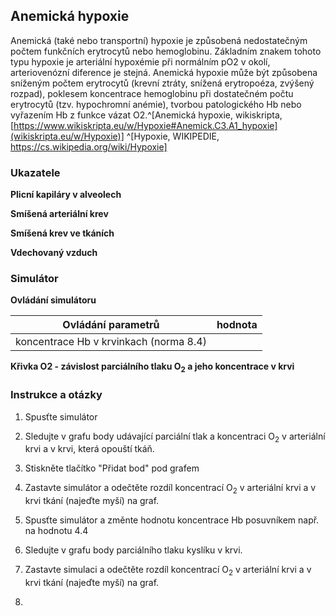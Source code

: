 <style>
img[alt^="image"] {max-width:20px;}
img[alt^="bigimage"] {  max-height:60px}
tbody tr:nth-child(even){background-color:#f1f1f1}
</style>
## Anemická hypoxie
Anemická (také nebo transportní) hypoxie je způsobená nedostatečným počtem funkčních erytrocytů nebo hemoglobinu. Základním znakem tohoto typu hypoxie je arteriální hypoxémie při normálním pO2 v okolí, arteriovenózní diference je stejná. Anemická hypoxie může být způsobena sníženým počtem erytrocytů (krevní ztráty, snížená erytropoéza, zvýšený rozpad), poklesem koncentrace hemoglobinu při dostatečném počtu erytrocytů (tzv. hypochromní anémie), tvorbou patologického Hb nebo vyřazením Hb z funkce vázat O2.^[Anemická hypoxie, wikiskripta, [https://www.wikiskripta.eu/w/Hypoxie#Anemick.C3.A1_hypoxie](wikiskripta.eu/w/Hypoxie)] ^[Hypoxie, WIKIPEDIE, https://cs.wikipedia.org/wiki/Hypoxie]



<div class="w3-row">
<div class="w3-third">

### Ukazatele

**Plicní kapiláry v alveolech**
<bdl-chartjs-barplot id="idp11" fromid="idfmi"  refindex="6"  extremelimits="0,1"  normallimits="0,1" responsive="true" labels="SAT" initialdata="0.97"></bdl-chartjs-barplot> 
<bdl-chartjs-barplot  id="idp12"  fromid="idfmi"  refindex="5"  extremelimits="0,150" labels="pO2" normallimits="90,110"  initialdata="94.01"  convertors="1,133.322" responsive="true"></bdl-chartjs-barplot>
<bdl-chartjs-barplot  id="idp13"  fromid="idfmi"  refindex="7"  extremelimits="0,75" labels="pCO2" normallimits="35,45"  initialdata="40"  convertors="1,133.322" responsive="true"></bdl-chartjs-barplot>
<bdl-chartjs-barplot  id="idp14"  fromid="idfmi"  refindex="8"  extremelimits="7,8" labels="pH" normallimits="7.38,7.42"  initialdata="7.4"  convertors="1,1" responsive="true"></bdl-chartjs-barplot>

**Smíšená arteriální krev**
<bdl-chartjs-barplot id="id11" fromid="idfmi"  refindex="1"  extremelimits="0,1"  normallimits="0.93,0.99" responsive="true" labels="SAT" initialdata="0.97"></bdl-chartjs-barplot> 
<bdl-chartjs-barplot  id="id12"  fromid="idfmi"  refindex="0"  extremelimits="0,150" labels="pO2" normallimits="90,110"  initialdata="94.01"  convertors="1,133.322" responsive="true"></bdl-chartjs-barplot>
<bdl-chartjs-barplot  id="id13"  fromid="idfmi"  refindex="10"  extremelimits="0,75" labels="pCO2" normallimits="35,45"  initialdata="40"  convertors="1,133.322" responsive="true"></bdl-chartjs-barplot>
<bdl-chartjs-barplot  id="id14"  fromid="idfmi"  refindex="11"  extremelimits="7,8" labels="pH" normallimits="7.38,7.42"  initialdata="7.4"  convertors="1,1" responsive="true"></bdl-chartjs-barplot>

**Smíšená krev ve tkáních**
<bdl-chartjs-barplot id="idt11" fromid="idfmi"  refindex="1"  extremelimits="0,1"  normallimits="0.5,0.7" responsive="true" labels="SAT" initialdata="0.97"></bdl-chartjs-barplot> 
<bdl-chartjs-barplot  id="idt12"  fromid="idfmi"  refindex="21"  extremelimits="0,150" labels="pO2" normallimits="30,40"  initialdata="94.01"  convertors="1,133.322" responsive="true"></bdl-chartjs-barplot>
<bdl-chartjs-barplot  id="idt13"  fromid="idfmi"  refindex="12"  extremelimits="0,75" labels="pCO2" normallimits="40,55"  initialdata="40"  convertors="1,133.322" responsive="true"></bdl-chartjs-barplot>
<bdl-chartjs-barplot  id="idt14"  fromid="idfmi"  refindex="13"  extremelimits="7,8" labels="pH" normallimits="7.3,7.4"  initialdata="7.4"  convertors="1,1" responsive="true"></bdl-chartjs-barplot>

**Vdechovaný vzduch**

<bdl-chartjs-barplot  id="idt12"  fromid="idfmi"  refindex="16"  extremelimits="0,300" labels="pO2" initialdata="159"  convertors="1,133.322" responsive="true"></bdl-chartjs-barplot>
<bdl-chartjs-barplot  id="idt13"  fromid="idfmi"  refindex="17"  extremelimits="0,75" labels="pCO2" initialdata="0"  convertors="1,133.322" responsive="true"></bdl-chartjs-barplot>

</div>
<div class="w3-third w3-small">

### Simulátor

**Ovládání simulátoru**


<bdl-fmi id="idfmi" src="Physiolibrary_Fluid_Examples_BloodGasesTransport_BloodyMary.js" fminame="Physiolibrary_Fluid_Examples_BloodGasesTransport_BloodyMary" tolerance="0.000001" starttime="0" fstepsize="1" guid="{9cf9ddee-a4c0-4744-9f83-dc25801100f8}" valuereferences="637536357,905971815,905972513,905972516,905971811,905971620,905971622,905971621,905971619,905971618,637536358,905971812,905972514,905972515,905972512,16777244,100663342,100663343,16777223,637536357,905971832,905972513,905972466" valuelabels="arterial.pO2,arterial.sO2, tissueUnit[1].tissue.pO2, tissueUnit[1].tissue.sO2,arterial.pressure,alveolarUnit[1].pO2,alveolarUnit[1].sO2,alveolarUnit[1].pCO2,alveolarUnit[1].pH,alveolarUnit[1].pressure,arterial.pCO2,tissueUnit[1].tissue.pO2,arterial.pH,tissueUnit[1].tissue.pH,tissueUnit[1].tissue.pressure,Blood_Hb,Air_pO2,Air_pCO2,RR,arterial.pO2,arterial.c[2],tissueUnit[1].tissue.pO2,tissueUnit[1].tissue.c[2]" inputs="id1,16777217,1,1,-272.15;id2,16777216,1000,1;id3,16777252,1,100;id4,16777253,1,1000;id5,100663341,1,100;id6,16777244,1,1,0,f;id7,16777238,1,100,0,f;id8,16777251,1,1,f;id9,16777223,1,60,f;id10,16777224,1,1000,f;id11,16777225,1,1000,t;id12,16777226,1,60000,t" inputlabels="system.T_ambient,system.p_ambient,AirO2,AirCO2,AirN2,Blood_Hb,Hct,Blood_BEox,RR,TV,DV,CO"></bdl-fmi>

| Ovládání parametrů | hodnota |
|----------|---------|
| koncentrace Hb v krvinkach (norma 8.4) | <bdl-range id="id6" title="" min="4.4" max="12" default="8.4" step="0.1" maxlength="5"></bdl-range> |

<bdl-animate-adobe src="AlveolaTK.js" width="404" height="227" name="AlveolaTK" fromid="idfmi"></bdl-animate-adobe>

<bdl-bind2a findex="-1" aname="Alveola_anim" amin="0" amax="99" fmin="0" fmax="1" convertor="Math.sin(x/10)**2"></bdl-bind2a>

**Křivka O2 - závislost parciálního tlaku O<sub>2</sub> a jeho koncentrace v krvi**
<bdl-chartjs-xy-points id="idt12"  fromid="idfmi"  refindex="19" refvalues="4"  labels=",arterialní krev,tkáně," responsive="true" xmin="0" xmax="110" min="0" max="10" convertors="1,133.322;1,1;1,133.322;1,1" atitle="Přidat bod" rtitle="Odebrat bod" xlabel="pO2 [mmHg]" ylabel="cO2 [mmol/l]"></bdl-chartjs-xy-points>

</div>
<div class="w3-third w3-tiny">

### Instrukce a otázky

1. Spusťte simulátor
2. Sledujte v grafu body udávající parciální tlak a koncentraci O<sub>2</sub> v arteriální krvi a v krvi, která opouští tkáň. 
3. Stiskněte tlačítko "Přidat bod" pod grafem
4. Zastavte simulátor a odečtěte rozdíl koncentrací O<sub>2</sub> v arteriální krvi a v krvi tkání (najeďte myší) na graf. <bdl-quiz question="Jaký je rozdíl koncentrací" answers="2.8 mmol/l|8.28mmol/l|37.2 mmHg" correctoptions="true|false|false" explanations="Ano, toto množství O2 si odeberou buňky z krve|Ne, toto je absolutní hodnota koncentrace v arteriální krvi|Ne toto je parciální tlak kyslíku ve tkáních"></bdl-quiz>
 
5. Spusťte simulátor a změnte hodnotu koncentrace Hb posuvníkem např. na hodnotu 4.4
6. Sledujte v grafu body parciálního tlaku kyslíku v krvi. <bdl-quiz question="Co se děje s koncentrací O2 při anemické hypoxii" answers="koncentrace v arteriální i smíšené krvi v tkáních se snižuje| koncentrace se nemění" correctoptions="true|false" explanations="Ano, v grafu se oba body snižují| Ne."></bdl-quiz>
7. Zastavte simulaci a odečtěte rozdíl koncentrací O<sub>2</sub> v arteriální krvi a v krvi tkání (najeďte myší) na graf. <bdl-quiz question="Jaký je rozdíl koncentrací při anémii" answers="2.8 mmol/l|8.28mmol/l|37.2 mmHg" correctoptions="true|false|false" explanations="Ano, toto množství O2 si odeberou buňky z krve i při anémii|Ne, toto je absolutní hodnota koncentrace v arteriální krvi|Ne, toto je parciální tlak kyslíku ve tkáních"></bdl-quiz>
8. <bdl-quiz question="Čeho jste si všimli" answers="rozdíl koncentrací je stejný|Při anemii se sníží odběr kyslíku" correctoptions="true|false" explanations="Ano. Metabolismus mitochondrií bez ohledu na vnější příčiny má stejný odběr kyslíku|Ne v tomto případě. Odběr kyslíku se sníží až při výraznější anémii."></bdl-quiz>

</div>
</div>